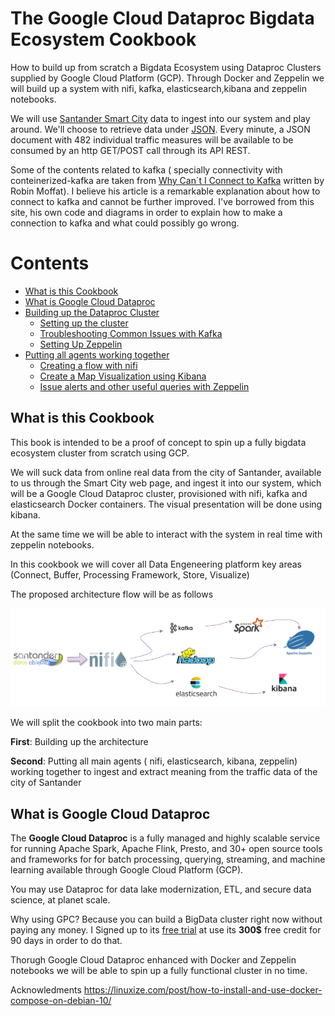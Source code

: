 # The Google Cloud Dataproc Bigdata Ecosystem Cookbook

How to build up from scratch a Bigdata Ecosystem using Dataproc Clusters supplied by Google Cloud Platform (GCP). Through Docker and Zeppelin we will build up a system with nifi, kafka, elasticsearch,kibana and zeppelin notebooks.

We will use [Santander Smart City](http://datos.santander.es/dataset/?id=datos-trafico) data to ingest into our system and play around. We'll choose to retrieve data under [JSON](http://datos.santander.es/api/rest/datasets/mediciones.json?items=482). Every minute, a JSON document with 482 individual traffic measures will be available to be consumed by an http GET/POST call through its API REST.

Some of the contents related to kafka ( specially connectivity with conteinerized-kafka are taken from [Why Can´t I Connect to Kafka](https://www.confluent.io/blog/kafka-client-cannot-connect-to-broker-on-aws-on-docker-etc/) written by Robin Moffat). I believe his article is a remarkable explanation about how to connect to kafka and cannot be further improved. I've borrowed from this site, his own code and diagrams in order to explain how to make a connection to kafka and what could possibly go wrong.


Contents
============

- [What is this Cookbook](README.md#what-is-this-cookbook)
- [What is Google Cloud Dataproc](README.md#what-is-google-cloud-dataproc)
- [Building up the Dataproc Cluster](sections/01-BuildingUp.md#building-up-the-architecture-the-dataproc-cluster)
  - [Setting up the cluster](sections/01-BuildingUp.md#setting-up-the-cluster)
  - [Troubleshooting Common Issues with Kafka](sections/01-BuildingUp.md#Troubleshooting-common-issues-with-kafka)
  - [Setting Up Zeppelin](sections/01-BuildingUp.md#setting-up-Zeppelin)
- [Putting all agents working together](sections/02-PuttingAllTogether.md#putting-all-agents-working-together)
  - [Creating a flow with nifi](sections/02-PuttingAllTogether.md#nifi)
  - [Create a Map Visualization using Kibana](sections/02-PuttingAllTogether.md#kibana)
  - [Issue alerts and other useful queries with Zeppelin](sections/02-PuttingAllTogether.md#zeppelin)
 
## What is this Cookbook

This book is intended to be a proof of concept to spin up a fully bigdata ecosystem cluster from scratch using GCP.

We will suck data from online real data from the city of Santander, available to us through the Smart City web page, and ingest it into our system, which will be a Google Cloud Dataproc cluster, provisioned with nifi, kafka and elasticsearch Docker containers. The visual presentation will be done using kibana.

At the same time we will be able to interact with the system in real time with zeppelin notebooks.

In this cookbook we will cover all Data Engeneering platform key areas (Connect, Buffer, Processing Framework, Store, Visualize)

The proposed architecture flow will be as follows

![Arquitecura](/images/00-santander.png)


We will split the cookbook into two main parts:

**First**: Building up the architecture

**Second**: Putting all main agents ( nifi, elasticsearch, kibana, zeppelin) working together to ingest and extract meaning from the traffic data of the city of Santander

## What is Google Cloud Dataproc 

The **Google Cloud Dataproc** is a fully managed and highly scalable service for running Apache Spark, Apache Flink, Presto, and 30+ open source tools and frameworks for for batch processing, querying, streaming, and machine learning available through Google Cloud Platform (GCP). 

You may use Dataproc for data lake modernization, ETL, and secure data science, at planet scale. 

Why using GPC? Because you can build a BigData cluster right now without paying any money. I Signed up to its [free trial](https://cloud.google.com/free/docs/gcp-free-tier/#free-trial) at use its **300$** free credit for 90 days in order to do that. 

Thorugh Google Cloud Dataproc enhanced with Docker and Zeppelin notebooks we will be able to spin up a fully functional cluster in no time.

Acknowledments
https://linuxize.com/post/how-to-install-and-use-docker-compose-on-debian-10/
